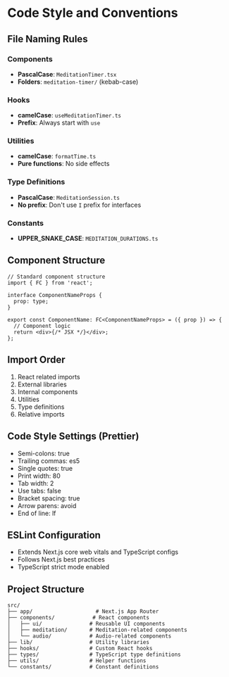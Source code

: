 # Code Style and Conventions

## File Naming Rules

### Components
- **PascalCase**: `MeditationTimer.tsx`
- **Folders**: `meditation-timer/` (kebab-case)

### Hooks
- **camelCase**: `useMeditationTimer.ts`
- **Prefix**: Always start with `use`

### Utilities
- **camelCase**: `formatTime.ts`
- **Pure functions**: No side effects

### Type Definitions
- **PascalCase**: `MeditationSession.ts`
- **No prefix**: Don't use `I` prefix for interfaces

### Constants
- **UPPER_SNAKE_CASE**: `MEDITATION_DURATIONS.ts`

## Component Structure
```tsx
// Standard component structure
import { FC } from 'react';

interface ComponentNameProps {
  prop: type;
}

export const ComponentName: FC<ComponentNameProps> = ({ prop }) => {
  // Component logic
  return <div>{/* JSX */}</div>;
};
```

## Import Order
1. React related imports
2. External libraries
3. Internal components
4. Utilities
5. Type definitions
6. Relative imports

## Code Style Settings (Prettier)
- Semi-colons: true
- Trailing commas: es5
- Single quotes: true
- Print width: 80
- Tab width: 2
- Use tabs: false
- Bracket spacing: true
- Arrow parens: avoid
- End of line: lf

## ESLint Configuration
- Extends Next.js core web vitals and TypeScript configs
- Follows Next.js best practices
- TypeScript strict mode enabled

## Project Structure
```
src/
├── app/                    # Next.js App Router
├── components/            # React components
│   ├── ui/               # Reusable UI components
│   ├── meditation/       # Meditation-related components
│   └── audio/            # Audio-related components
├── lib/                  # Utility libraries
├── hooks/                # Custom React hooks
├── types/                # TypeScript type definitions
├── utils/                # Helper functions
└── constants/            # Constant definitions
```